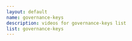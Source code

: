 ```yaml
--- 
layout: default
name: governance-keys
description: videos for governance-keys list
list: governance-keys
---
```


<div class="player">
<div id="player"><!-- "https://www.youtube.com/watch?v={{site.data.lists[page.list][0]}}" --></div>
</div>

